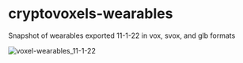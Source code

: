 # cryptovoxels-wearables
Snapshot of wearables exported 11-1-22 in vox, svox, and glb formats

![voxel-wearables_11-1-22](https://user-images.githubusercontent.com/32600939/200195042-03cd077f-88fa-45a1-83e7-ccf63b05fd2b.jpg)
